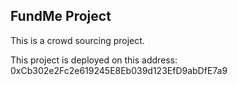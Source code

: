 ## FundMe Project

This is a crowd sourcing project.

This project is deployed on this address: 0xCb302e2Fc2e619245E8Eb039d123EfD9abDfE7a9





